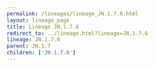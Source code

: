 ```yaml
---
permalink: /lineages/lineage_JN.1.7.6.html
layout: lineage_page
title: Lineage JN.1.7.6
redirect_to: ../lineage.html?lineage=JN.1.7.6
lineage: JN.1.7.6
parent: JN.1.7
children: ['JN.1.7.6']
---
```

